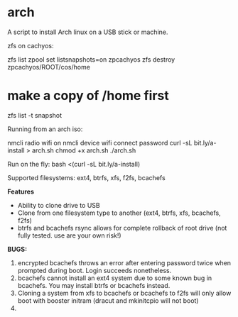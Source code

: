 # arch
A script to install Arch linux on a USB stick or machine.

zfs on cachyos:

zfs list
zpool set listsnapshots=on zpcachyos
zfs destroy zpcachyos/ROOT/cos/home
# make a copy of /home first
zfs list -t snapshot


Running from an arch iso:

nmcli radio wifi on
nmcli device wifi connect <WIFI-SSID> password <WIFI-PASSWORD>
curl -sL bit.ly/a-install > arch.sh
chmod +x arch.sh
./arch.sh

Run on the fly: bash <(curl -sL bit.ly/a-install)

Supported filesystems: ext4, btrfs, xfs, f2fs, bcachefs


**Features**

- Ability to clone drive to USB
- Clone from one filesystem type to another (ext4, btrfs, xfs, bcachefs, f2fs)
- btrfs and bcachefs rsync allows for complete rollback of root drive (not fully tested. use are your own risk!)


**BUGS:**

1. encrypted bcachefs throws an error after entering password twice when prompted during boot. Login succeeds nonetheless.
2. bcachefs cannot install an ext4 system due to some known bug in bcachefs. You may install btrfs or bcachefs instead.
3. Cloning a system from xfs to bcachefs or bcachefs to f2fs will only allow boot with booster initram (dracut and mkinitcpio will not boot)
4. 


